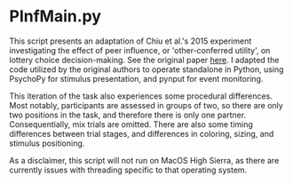 PInfMain.py
================

This script presents an adaptation of Chiu et al.'s 2015 experiment investigating
the effect of peer influence, or 'other-conferred utility', on lottery choice
decision-making. See the original paper [here](https://www.nature.com/articles/nn.4022).
I adapted the code utilized by the original authors to operate standalone in Python,
using PsychoPy for stimulus presentation, and pynput for event monitoring.

This iteration of the task also experiences some procedural differences. Most notably,
participants are assessed in groups of two, so there are only two positions in the task,
and therefore there is only one partner. Consequentially, mix trials are omitted. There
are also some timing differences between trial stages, and differences in coloring, sizing,
and stimulus positioning.

As a disclaimer, this script will not run on MacOS High Sierra, as there are currently
issues with threading specific to that operating system.

